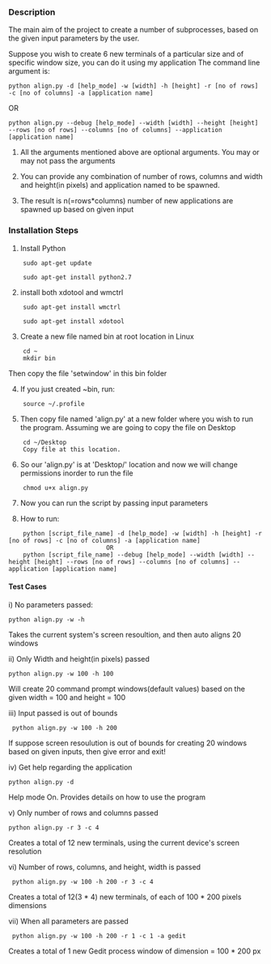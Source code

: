 ### Description

The main aim of the project to create a number of subprocesses, based on the given input parameters by the user. 

Suppose you wish to create 6 new terminals of a particular size and of specific window size, you can do it using my application
The command line argument is: 

```
python align.py -d [help_mode] -w [width] -h [height] -r [no of rows] -c [no of columns] -a [application name]
```
   OR
```
python align.py --debug [help_mode] --width [width] --height [height] --rows [no of rows] --columns [no of columns] --application [application name]
```

1. All the arguments mentioned above are optional arguments. You may or may not pass the arguments

2. You can provide any combination of number of rows, columns and width and height(in pixels) and application named to be spawned. 

3. The result is n(=rows*columns) number of new applications are spawned up based on given input

### Installation Steps 
1. Install Python
```	
	sudo apt-get update
	
	sudo apt-get install python2.7
```
2. install both xdotool and wmctrl
```
	sudo apt-get install wmctrl
		
	sudo apt-get install xdotool
```
3. Create a new file named bin at root location in Linux
```
	cd ~
	mkdir bin
```
Then copy the file 'setwindow' in this bin folder

4. If you just created ~bin, run: 
```
	source ~/.profile
```

5. Then copy file named 'align.py' at a new folder where you wish to run the program. 
Assuming we are going to copy the file on Desktop
```
	cd ~/Desktop
	Copy file at this location. 
```

6. So our 'align.py' is at 'Desktop/' location and now we will change permissions inorder to run the file
```
	chmod u+x align.py
```

7. Now you can run the script by passing input parameters

8. How to run: 
```	
	python [script_file_name] -d [help_mode] -w [width] -h [height] -r [no of rows] -c [no of columns] -a [application name]
                           OR
	python [script_file_name] --debug [help_mode] --width [width] --height [height] --rows [no of rows] --columns [no of columns] --application [application name]
```

#### Test Cases
i) No parameters passed: 
    
``` python align.py -w -h ```
	
Takes the current system's screen resoultion, and then auto aligns 20 windows
	
ii) Only Width and height(in pixels) passed

```python align.py -w 100 -h 100```
	
Will create 20 command prompt windows(default values) based on the given width = 100 and height = 100
    
iii) Input passed is out of bounds

``` python align.py -w 100 -h 200```

If suppose screen resoulution is out of bounds for creating 20 windows based on given inputs, then give error and exit!
    
iv) Get help regarding the application

```python align.py -d```
    
Help mode On. Provides details on how to use the program

v) Only number of rows and columns passed

```python align.py -r 3 -c 4```

Creates a total of 12 new terminals, using the current device's screen resolution

vi) Number of rows, columns, and height, width is passed

``` python align.py -w 100 -h 200 -r 3 -c 4```

Creates a total of 12(3 * 4) new terminals, of each of 100 * 200 pixels dimensions

vii) When all parameters are passed

``` python align.py -w 100 -h 200 -r 1 -c 1 -a gedit```

Creates a total of 1 new Gedit process window of dimension = 100 * 200 px	
